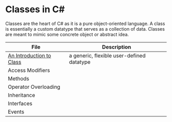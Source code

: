# Classes in C#
Classes are the heart of C# as it is a pure object-oriented language. A class is essentially a custom datatype that serves as a collection of data. 
Classes are meant to mimic some concrete object or abstract idea.

| File | Description | 
| ---- | ----------- |
| [An Introduction to Class](https://github.com/EthanC2/Notes-and-Writeups/blob/main/C%23/Object-oriented%20Programming/Classes.md) | a generic, flexible user-defined datatype |
| Access Modifiers |  |
| Methods |  |
| Operator Overloading |  |
| Inheritance |  |
| Interfaces |  |
| Events |  |
